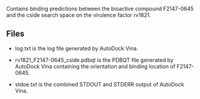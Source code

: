 Contains binding predictions between the bioactive compound F2147-0645 and the cside search space on the virulence factor rv1821.

## Files

- log.txt is the log file generated by AutoDock Vina.

- rv1821_F2147-0645_cside.pdbqt is the PDBQT file generated by AutoDock Vina containing the orientation and binding location of F2147-0645.

- stdoe.txt is the combined STDOUT and STDERR output of AutoDock Vina.

